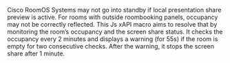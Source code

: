Cisco RoomOS Systems may not go into standby if local presentation share preview is active. For rooms with outside roombooking panels, occupancy may not be correctly reflected. This Js xAPI macro aims to resolve that by monitoring the room’s occupancy and the screen share status. It checks the occupancy every 2 minutes and displays a warning (for 55s) if the room is empty for two consecutive checks. After the warning, it stops the screen share after 1 minute.
